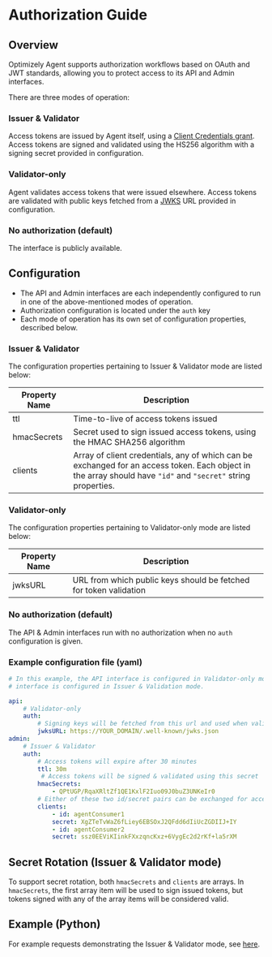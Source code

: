 # Authorization Guide

## Overview

Optimizely Agent supports authorization workflows based on OAuth and JWT standards, allowing you to protect access to its API and Admin interfaces.

There are three modes of operation:

### Issuer & Validator
Access tokens are issued by Agent itself, using a [Client Credentials grant](https://www.oauth.com/oauth2-servers/access-tokens/client-credentials/). Access tokens are signed and validated using the HS256 algorithm with a signing secret provided in configuration.

### Validator-only
Agent validates access tokens that were issued elsewhere. Access tokens are validated with public keys fetched from a [JWKS](https://tools.ietf.org/html/rfc7517) URL provided in configuration.

### No authorization (default)
The interface is publicly available.

## Configuration
- The API and Admin interfaces are each independently configured to run in one of the above-mentioned modes of operation.
- Authorization configuration is located under the `auth` key
- Each mode of operation has its own set of configuration properties, described below.

### Issuer & Validator
The configuration properties pertaining to Issuer & Validator mode are listed below:

|Property Name|Description|
|---|---|
|ttl|Time-to-live of access tokens issued|
|hmacSecrets|Secret used to sign issued access tokens, using the HMAC SHA256 algorithm|
|clients|Array of client credentials, any of which can be exchanged for an access token. Each object in the array should have `"id"` and `"secret"` string properties.|

### Validator-only
The configuration properties pertaining to Validator-only mode are listed below:

|Property Name|Description|
|---|---|
|jwksURL|URL from which public keys should be fetched for token validation|

### No authorization (default)
The API & Admin interfaces run with no authorization when no `auth` configuration is given.

### Example configuration file (yaml)
```yaml
# In this example, the API interface is configured in Validator-only mode, and the admin
# interface is configured in Issuer & Validation mode.

api:
    # Validator-only 
    auth:
        # Signing keys will be fetched from this url and used when validating access tokens
        jwksURL: https://YOUR_DOMAIN/.well-known/jwks.json
admin:
    # Issuer & Validator
    auth:
        # Access tokens will expire after 30 minutes
        ttl: 30m
         # Access tokens will be signed & validated using this secret
        hmacSecrets:
            - QPtUGP/RqaXRltZf1QE1KxlF2Iuo09J0buZ3UNKeIr0
        # Either of these two id/secret pairs can be exchanged for access tokens
        clients:
            - id: agentConsumer1
            secret: XgZTeTvWaZ6fLiey6EBSOxJ2QFdd6dIiUcZGDIIJ+IY 
            - id: agentConsumer2
            secret: ssz0EEViKIinkFXxzqncKxz+6VygEc2d2rKf+la5rXM 
```

## Secret Rotation (Issuer & Validator mode)
To support secret rotation, both `hmacSecrets` and `clients` are arrays. In `hmacSecrets`, the first array item will be
used to sign issued tokens, but tokens signed with any of the array items will be considered valid.

## Example (Python)
For example requests demonstrating the Issuer & Validator mode, see [here](../examples/auth.py).
